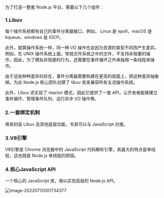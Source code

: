 为了打造一整套 Node.js 平台，需要以下几个组件：

### 1.**Libuv**

每个操作系统都有自己的事件分离器接口，例如， Linux 是 epoll，macOS 是 kqueue，windows 是 IOCP。

此外，就算操作系统一样，同一种 I/O 操作也会因为资源的类型不同而产生差异。例如，在 UNIX 操作系统上面，常规文件系统之中的文件，不支持非阻塞的操作，因此，为了模拟非阻塞的行为，还需要在事件循环之外单独用一条线程来操作。

由于这些种种差异的存在，事件分离器需要构建在更高的层面上，把这种差异抽象掉。为此 Node.js 核心团队创建了 libuv 库来兼容所有主流操作系统。

此外，Libuv 还实现了 reactor 模式，因此它提供了一套 API，让开发者能够建立事件循环、管理事件队列、运行异步 I/O 操作等。

### 2.**一套绑定机制**

用来封装 Libuv 及其他底层功能，令其可以与 JavaScript 对接。

### 3.V8引擎

V8引擎是 Chrome 浏览器中的 JavaScript 代码解析引擎，其最大的特点是单线程，这也就是 Node.js 单线程的原因。



### 4.核心JavaScript API

一个核心的 JavaScript 库，用以实现高层的 Node.js API。



![image-20220712001734377](C:\Users\64554\AppData\Roaming\Typora\typora-user-images\image-20220712001734377.png)





